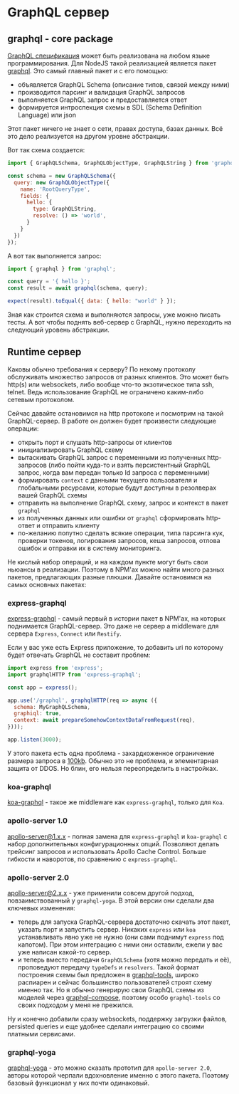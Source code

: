 # GraphQL сервер

## graphql - core package

[GraphQL спецификация](https://github.com/facebook/graphql) может быть реализована на любом языке программирования. Для NodeJS такой реализацией является пакет [graphql](https://github.com/graphql/graphql-js). Это самый главный пакет и с его помощью:

- объявляется GraphQL Schema (описание типов, связей между ними)
- производится парсинг и валидация GraphQL запросов
- выполняется GraphQL запрос и предоставляется ответ
- формируется интроспекция схемы в SDL (Schema Definition Language) или json

Этот пакет ничего не знает о сети, правах доступа, базах данных. Всё это дело реализуется на другом уровне абстракции.

Вот так схема создается:

```js
import { GraphQLSchema, GraphQLObjectType, GraphQLString } from 'graphql';

const schema = new GraphQLSchema({
  query: new GraphQLObjectType({
    name: 'RootQueryType',
    fields: {
      hello: {
        type: GraphQLString,
        resolve: () => 'world',
      }
    }
  })
});
```

А вот так выполняется запрос:

```js
import { graphql } from 'graphql';

const query = '{ hello }';
const result = await graphql(schema, query);

expect(result).toEqual({ data: { hello: "world" } });
```

Зная как строится схема и выполняются запросы, уже можно писать тесты.
А вот чтобы поднять веб-сервер с GraphQL, нужно переходить на следующий уровень абстракции.

## Runtime сервер

Каковы обычно требования к серверу? По некому протоколу обслуживать множество запросов от разных клиентов. Это может быть http(s) или websockets, либо вообще что-то экзотическое типа ssh, telnet. Ведь использование GraphQL не ограничено каким-либо сетевым протоколом.

Cейчас давайте остановимся на http протоколе и посмотрим на такой GraphQL-сервер. В работе он должен будет произвести следующие операции:

- открыть порт и слушать http-запросы от клиентов
- инициализировать GraphQL схему
- вытаскивать GraphQL запрос с переменными из полученных http-запросов (либо пойти куда-то и взять персистентный GraphQL запрос, когда вам передан только Id запроса с переменными)
- формировать `context` с данными текущего пользователя и глобальными ресурсами, которые будут доступны в резолверах вашей GraphQL схемы
- отправить на выполнение GraphQL схему, запрос и контекст в пакет `graphql`
- из полученных данных или ошибки от `graphql` сформировать http-ответ и отправить клиенту
- по-желанию попутно сделать всякие операции, типа парсинга кук, проверки токенов, логирования запросов, кеша запросов, отлова ошибок и отправки их в систему мониторинга.

Не кислый набор операций, и на каждом пункте могут быть свои ньюансы в реализации. Поэтому в NPM'ах можно найти много разных пакетов, предлагающих разные плюшки. Давайте остановимся на самых основных пакетах:

### express-graphql

[express-graphql](https://github.com/graphql/express-graphql) - самый первый в истории пакет в NPM'ах, на которых поднимается GraphQL-сервер. Это даже не сервер а middleware для сервера `Express`, `Connect` или `Restify`.

Если у вас уже есть Express приложение, то добавить uri по которому будет отвечать GraphQL не составит проблем:

```js
import express from 'express';
import graphqlHTTP from 'express-graphql';

const app = express();

app.use('/graphql', graphqlHTTP(req => async ({
  schema: MyGraphQLSchema,
  graphiql: true,
  context: await prepareSomehowContextDataFromRequest(req),
})));

app.listen(3000);
```

У этого пакета есть одна проблема - захардкоженное ограничение размера запроса в [100kb](https://github.com/graphql/express-graphql/blob/41e26f803f4bf6888a4dedf9af99153892d13eb4/src/parseBody.js#L114). Обычно это не проблема, и элементарная защита от DDOS. Но блин, его нельзя переопределить в настройках.

### koa-graphql

[koa-graphql](https://github.com/chentsulin/koa-graphql) - такое же middleware как `express-graphql`, только для `Koa`.

### apollo-server 1.0

[apollo-server@1.x.x](https://github.com/apollographql/apollo-server/tree/version-1) - полная замена для `express-graphql` и `koa-graphql` с набор дополнительных конфигурационных опций. Позволяют делать трейсинг запросов и использовать Apollo Cache Control. Больше гибкости и наворотов, по сравнению с `express-graphql`.

### apollo-server 2.0

[apollo-server@2.x.x](https://github.com/apollographql/apollo-server/tree/version-2) - уже применили совсем другой подход, повзаимствованный у `graphql-yoga`. В этой версии они сделали два ключевых изменения:

- теперь для запуска GraphQL-сервера достаточно скачать этот пакет, указать порт и запустить сервер. Никаких `express` или `koa` устанавливать явно уже не нужно (они сами поднимут `express` под капотом). При этом интеграцию с ними они оставили, ежели у вас уже написан какой-то сервер.
- и теперь вместо передачи `GraphQLSchema` (хотя можно передать и её), проповедуют передачу `typeDefs` и `resolvers`. Такой формат построения схемы был предложен в [graphql-tools](https://github.com/apollographql/graphql-tools), широко распиарен и сейчас большинство пользователей строят схему именно так. Но я обычно генерирую свои GraphQL схемы из моделей через [graphql-compose](https://github.com/graphql-compose/graphql-compose), поэтому особо `graphql-tools` cо своих подходом у меня не прежился.

Ну и конечно добавили сразу websockets, поддержку загрузки файлов, persisted queries и еще удобнее сделали интеграцию со своими платными сервисами.

### graphql-yoga

[graphql-yoga](https://github.com/prisma/graphql-yoga) - это можно сказать прототип для `apollo-server 2.0`, авторы которой черпали вдохновление именно с этого пакета. Поэтому базовый функционал у них почти одинаковый.